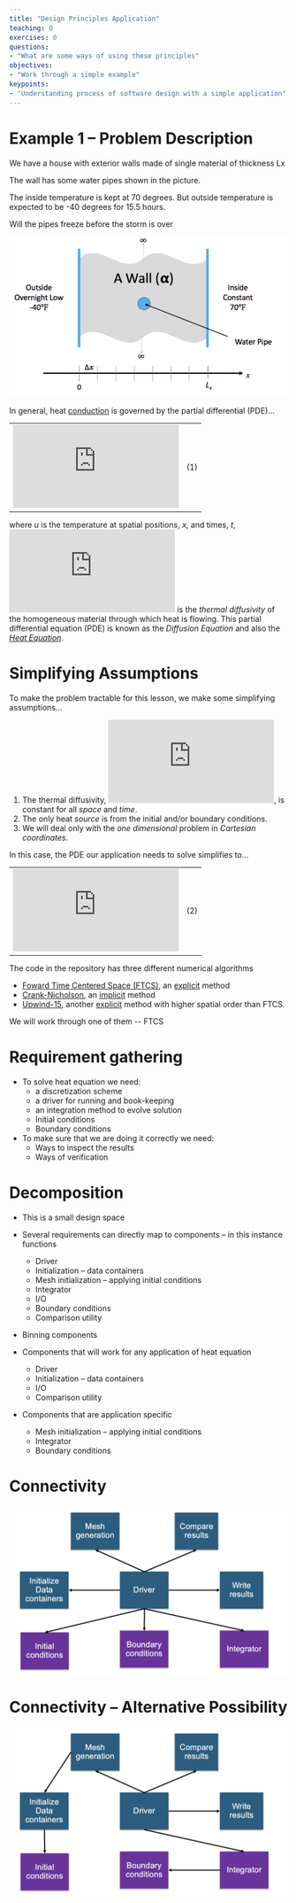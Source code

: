 ```yaml
---
title: "Design Principles Application"
teaching: 0
exercises: 0
questions:
- "What are some ways of using these principles"
objectives:
- "Work through a simple example"
keypoints:
- "Understanding process of software design with a simple application"
---
```


# Example 1 – Problem Description

We have a house with exterior walls made of single material of thickness Lx

The wall has some water pipes shown in the picture\.

The inside temperature is kept at 70 degrees\. But outside temperature is expected to be \-40 degrees for 15\.5 hours\.

Will the pipes freeze before the storm is over

![](img/example1.png)



In general, heat [conduction](https://en.wikipedia.org/wiki/Thermal_conduction) is governed
by the partial differential (PDE)...

| | |
|:---:|:---:|
|![](http://latex.codecogs.com/gif.latex?%5Cfrac%7B%5Cpartial%20u%7D%7B%5Cpartial%20t%7D%20-%20%5Cnabla%20%5Ccdot%20%5Calpha%20%5Cnabla%20u%20%3D%200)|(1)|

where _u_ is the temperature at spatial positions, _x_, and times, _t_,
![](http://latex.codecogs.com/gif.latex?%5Calpha) is the _thermal diffusivity_
of the homogeneous material through which heat is flowing. This partial differential equation (PDE)
is known as the _Diffusion Equation_ and also the [_Heat Equation_](https://en.wikipedia.org/wiki/Heat_equation).

# Simplifying Assumptions

To make the problem tractable for this lesson, we make some simplifying assumptions...

1. The thermal diffusivity, ![](http://latex.codecogs.com/gif.latex?%5Calpha),
   is constant for all _space_ and _time_.
1. The only heat _source_ is from the initial and/or boundary conditions.
1. We will deal only with the _one dimensional_ problem in _Cartesian
coordinates_.

In this case, the PDE our application needs to solve simplifies to...

| | |
|:---:|:---:|
|![](http://latex.codecogs.com/gif.latex?%5Cfrac%7B%5Cpartial%20u%7D%7B%5Cpartial%20t%7D%20%3D%20%5Calpha%20%5Cfrac%7B%5Cpartial%5E2%20u%7D%7B%5Cpartial%20x%5E2%7D)|(2)|

The code in the repository has three different numerical algorithms

* [Foward Time Centered Space (FTCS)](https://en.wikipedia.org/wiki/FTCS_scheme), an
[explicit](https://en.wikipedia.org/wiki/Explicit_and_implicit_methods) method
* [Crank-Nicholson](https://en.wikipedia.org/wiki/Crank–Nicolson_method),
an [implicit](https://en.wikipedia.org/wiki/Explicit_and_implicit_methods) method
* [Upwind-15](https://en.wikipedia.org/wiki/Upwind_scheme), another
[explicit](https://en.wikipedia.org/wiki/Explicit_and_implicit_methods) method
with higher spatial order than FTCS.

We will work through one of them -- FTCS


# Requirement gathering

* To solve heat equation we need:
  * a discretization scheme
  * a driver for running and book\-keeping
  * an integration method to evolve solution
  * Initial conditions
  * Boundary conditions
* To make sure that we are doing it correctly we need:
  * Ways to inspect the results
  * Ways of verification


# Decomposition

* This is a small design space
* Several requirements can directly map to components – in this instance functions
  * Driver
  * Initialization – data containers
  * Mesh initialization – applying initial conditions
  * Integrator
  * I/O
  * Boundary conditions
  * Comparison utility

* Binning components
* Components that will work for any application of heat equation
  * Driver
  * Initialization – data containers
  * I/O
  * Comparison utility
* Components that are application specific
  * Mesh initialization – applying initial conditions
  * Integrator
  * Boundary conditions

# Connectivity

![](img/conn1.png)

# Connectivity – Alternative Possibility

![](img/conn2.png)


